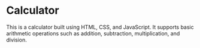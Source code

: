 # Calculator

This is a calculator built using HTML, CSS, and JavaScript. It supports basic arithmetic operations such as addition, subtraction, multiplication, and division.
